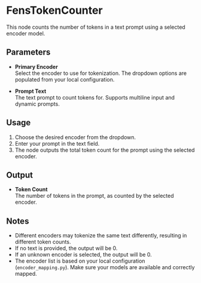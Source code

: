# FensTokenCounter

This node counts the number of tokens in a text prompt using a selected encoder model.

## Parameters

- **Primary Encoder**  
  Select the encoder to use for tokenization. The dropdown options are populated from your local configuration.

- **Prompt Text**  
  The text prompt to count tokens for. Supports multiline input and dynamic prompts.

## Usage

1. Choose the desired encoder from the dropdown.
2. Enter your prompt in the text field.
3. The node outputs the total token count for the prompt using the selected encoder.

## Output

- **Token Count**  
  The number of tokens in the prompt, as counted by the selected encoder.

## Notes

- Different encoders may tokenize the same text differently, resulting in different token counts.
- If no text is provided, the output will be 0.
- If an unknown encoder is selected, the output will be 0.
- The encoder list is based on your local configuration (`encoder_mapping.py`). Make sure your models are available and correctly mapped.
